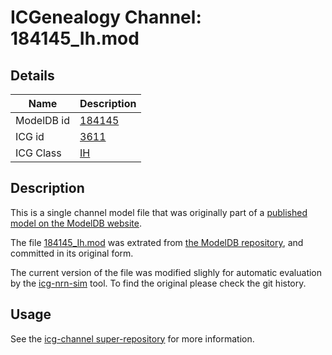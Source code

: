 # ICGenealogy Channel: 184145\_Ih.mod

## Details

Name | Description
---- | -----------
ModelDB id | [184145](http://senselab.med.yale.edu/ModelDB/ShowModel.cshtml?model=184145)
ICG id | [3611](http://icg.neurotheory.ox.ac.uk/channels/4/3611)
ICG Class | [IH](http://icg.neurotheory.ox.ac.uk/channels/4)

## Description

This is a single channel model file that was originally part of a [published model on the ModelDB website](http://senselab.med.yale.edu/mModelDB/ShowModel.cshtml?model=184145).


The file [184145\_Ih.mod](184145_Ih.mod) was extrated from [the ModelDB repository](http://senselab.med.yale.edu/ModelDB/ShowModel.cshtml?model=184145), and committed in its original form.

The current version of the file was modified slighly for automatic evaluation by the [icg-nrn-sim](https://github.com/icgenealogy/icg-nrn-sim) tool. To find the original please check the git history.


## Usage

See the [icg-channel super-repository](https://github.com/icgenealogy/icg-channels) for more information.